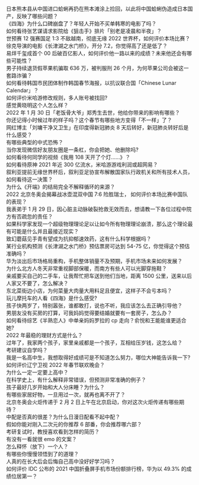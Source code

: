 日本熊本县从中国进口蛤蜊再扔在熊本滩涂上捡回，以此将中国蛤蜊伪造成日本国产，反映了哪些问题？  
《四海》为什么口碑崩盘了？年轻人开始不买单韩寒的电影了吗？  
如何看待张艺谋请求影院给《狙击手》排片「别老是凌晨和半夜」？  
世预赛 12 强赛国足 1:3 不敌越南，彻底无缘 2022 世界杯，如何评价本场比赛？  
徐克导演的电影《长津湖之水门桥》，开分 7.2，你觉得高了还是低了？  
易烊千玺成首个 00 后破百亿影人，如何评价他一路以来的成绩？未来他还会有哪些可能性？  
男子持续退货假苹果机骗取 636 万，被判服刑 26 个月，为何苹果公司会被这一套路诈骗？  
如何看待韩国市民团体制作韩国春节海报，以抗议联合国「Chinese Lunar Calendar」？  
如何评价米哈游修改规则，多人账号被找回?  
感觉黄晓明这个人怎么样？  
2022 年 1 月 30 日「老饭骨大爷」郑秀生去世，他给你带来的影响有哪些？  
你还记得小时候过年的样子吗？这个春节有哪些地方变得「不一样」了？  
网红博主「刘墉干净又卫生」在印度得新冠肺炎 8 天后转好，新冠肺炎转好后是什么感受？  
有哪些典型的中式恐怖？  
当你发现微信好友朋友圈是一条杠，你会把她、他删除吗?  
如何看待何同学的视频《我用 108 天开了个灯......》？  
如何看待原神 2021 年近 300 亿流水，米哈游游戏利润或超网易？  
叙利亚提前无缘世界杯后，叙利亚足协宣布解散国家队行政机关和所有技术人员，如何看待这一决策？  
为什么《开端》的结局完全不解释循环的来源？  
2022 北京冬奥会揭幕战冰壶混双中国 7:6 险胜瑞士， 如何评价本场比赛中国队的表现？  
我表弟于 1 月 29 日，因心脏主动脉破裂抢救无效而去，想请教一下各位过程中院方有否疏忽的责任？  
如果科学家发现一个超级物理理论足以让如今所有物理理论崩溃，那么这个理论最有可能是什么并且最接近现实？  
致幻蘑菇见手青有望成为抗抑郁速效药，这有什么科学根据吗？  
某行业机构预测《长津湖之水门桥》预估票房可达到 54-75 亿，你觉得这个预估准确吗？  
华为淡出后市场格局重构，手机整体销量不及预期，手机市场未来如何发展？  
为什么北方人冬天非常重视脚部保暖，而南方有些人可以光脚穿拖鞋？  
亲戚要买自己的二手车，让我帮忙把车送到他们当地，距离 1500 公里，送来以后人家又不要了，怎么解决？  
东北菜街边小店，为何菜量大肉量大用料足且便宜，这样子不会亏本吗？  
玩儿摩托车的人看《四海》是什么感受?  
孩子快两岁了，特别嚣张，谁都敢打，说也不听，我应该怎么去正确引导他？  
男朋友没有买房的打算，可我妈妈觉得要结婚就要有一套房子，怎么办？  
如何看待综艺《半熟恋人》中单亲妈妈罗拉的 cp 走向？俞悦和王能能谁更适合她?  
2022 年最稳的理财方式是什么？  
过年了，我家两个孩子，家里亲戚都是一个孩子，互相给压岁钱，这怎么给？  
考研建议自学吗？  
我是一名高中生，我想取得好成绩可是不知道怎么努力，哪位大神能告诉我一下?  
如何评价辽宁卫视 2022 年春节联欢晚会？  
为什么一定一定要上高中？  
在科学史上，有什么解释非常错误，但预测非常准确的例子？  
孩子最好几岁开始和大人分床睡？为什么？  
有哪些家居好物，一旦用过一次，就再也离不开了？  
北京冬奥会火炬传递于 2 月 2 日上午在北京启动，你对这次火炬传递有哪些期待？  
中配是否真的很差？为什么日漫日配看不起中配？  
假如你能对刚入二次元的你推荐 6 部番，你会推荐哪六部？  
考研复试时，教授喜欢看到怎样的简历？  
有没有一看就很 emo 的文案？  
怎么释怀（放下）一个人？  
有哪些你慢慢领悟到了的道理？  
人真的在长大后会后悔自己高中没好好学习吗？  
如何评价 IDC 公布的 2021 中国折叠屏手机市场份额排行榜，华为以 49.3% 的成绩位居第一？  
